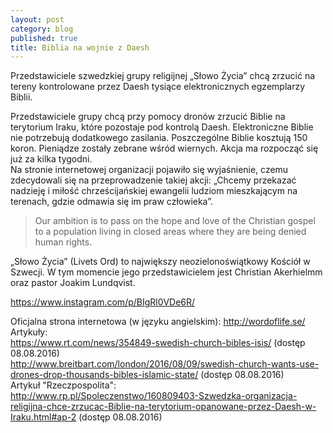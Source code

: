 ```yaml
---
layout: post
category: blog
published: true
title: Biblia na wojnie z Daesh
---
```

Przedstawiciele szwedzkiej grupy religijnej „Słowo Życia” chcą zrzucić na tereny kontrolowane przez Daesh tysiące elektronicznych egzemplarzy Biblii.          
<!--more-->       
Przedstawiciele grupy chcą przy pomocy dronów zrzucić Biblie na terytorium Iraku, które pozostaje pod kontrolą Daesh. Elektroniczne Biblie nie potrzebują dodatkowego zasilania. Poszczególne Biblie kosztują 150 koron. Pieniądze zostały zebrane wśród wiernych. Akcja ma rozpocząć się już za kilka tygodni.              
Na stronie internetowej organizacji pojawiło się wyjaśnienie, czemu zdecydowali się na przeprowadzenie takiej akcji: „Chcemy przekazać nadzieję i miłość chrześcijańskiej ewangelii ludziom mieszkającym na terenach, gdzie odmawia się im praw człowieka”.

> Our ambition is to pass on the hope and love of the Christian gospel to a population living in closed areas where they are being denied human rights.

 „Słowo Życia” (Livets Ord) to największy neozielonoświątkowy Kościół w Szwecji. W tym momencie jego przedstawicielem jest Christian Akerhielmm oraz pastor Joakim Lundqvist. 
 
 https://www.instagram.com/p/BIgRl0VDe6R/
 

Oficjalna strona internetowa (w języku angielskim): http://wordoflife.se/        
Artykuły:        
https://www.rt.com/news/354849-swedish-church-bibles-isis/ (dostęp 08.08.2016)      
http://www.breitbart.com/london/2016/08/09/swedish-church-wants-use-drones-drop-thousands-bibles-islamic-state/ (dostęp 08.08.2016)        
Artykuł "Rzeczpospolita":        
http://www.rp.pl/Spoleczenstwo/160809403-Szwedzka-organizacja-religijna-chce-zrzucac-Biblie-na-terytorium-opanowane-przez-Daesh-w-Iraku.html#ap-2 (dostęp 08.08.2016)
